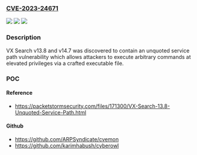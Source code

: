 ### [CVE-2023-24671](https://cve.mitre.org/cgi-bin/cvename.cgi?name=CVE-2023-24671)
![](https://img.shields.io/static/v1?label=Product&message=n%2Fa&color=blue)
![](https://img.shields.io/static/v1?label=Version&message=n%2Fa&color=blue)
![](https://img.shields.io/static/v1?label=Vulnerability&message=n%2Fa&color=brighgreen)

### Description

VX Search v13.8 and v14.7 was discovered to contain an unquoted service path vulnerability which allows attackers to execute arbitrary commands at elevated privileges via a crafted executable file.

### POC

#### Reference
- https://packetstormsecurity.com/files/171300/VX-Search-13.8-Unquoted-Service-Path.html

#### Github
- https://github.com/ARPSyndicate/cvemon
- https://github.com/karimhabush/cyberowl

